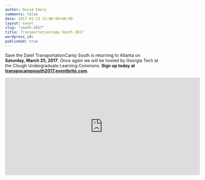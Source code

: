 ```yaml
---
author: David Emory
comments: false
date: 2017-01-23 12:00:00+00:00
layout: event
slug: "south-2017"
title: TransportationCamp South 2017
wordpress_id:
published: true
---
```


Save the Date! TransportationCamp South is returning to Atlanta on **Saturday, March 25, 2017**. Once again we will be hosted by Georgia Tech at the Clough Undergraduate Learning Commons. **Sign up today at [transpocampsouth2017.eventbrite.com](http://transpocampsouth2017.eventbrite.com)**. 

<iframe src="https://www.google.com/maps/embed?pb=!1m14!1m8!1m3!1d3316.4601498978436!2d-84.396048!3d33.7746136!3m2!1i1024!2i768!4f13.1!3m3!1m2!1s0x88f50489e24c4cc7%3A0x2f07c28c3abda31b!2sClough+Undergraduate+Learning+Commons!5e0!3m2!1sen!2sus!4v1430236093920" width="640" height="320" frameborder="0" style="border:0"></iframe>
